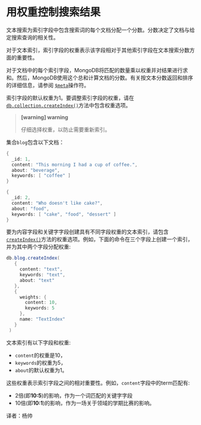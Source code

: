 # 用权重控制搜索结果

文本搜索为索引字段中包含搜索词的每个文档分配一个分数。分数决定了文档与给定搜索查询的相关性。

对于文本索引，索引字段的权重表示该字段相对于其他索引字段在文本搜索分数方面的重要性。

对于文档中的每个索引字段，MongoDB将匹配的数量乘以权重并对结果进行求和。然后，MongoDB使用这个总和计算文档的分数。有关按文本分数返回和排序的详细信息，请参阅 [`$meta`](https://docs.mongodb.com/master/reference/operator/aggregation/meta/#proj._S_meta)操作符。

索引字段的默认权重为1。要调整索引字段的权重，请在[`db.collection.createIndex()`](https://docs.mongodb.com/master/reference/method/db.collection.createIndex/#db.collection.createIndex)方法中包含权重选项。

>  **[warning] warning**
>
> 仔细选择权重，以防止需要重新索引。

集合`blog`包含以下文档：

```powershell
{
  _id: 1,
  content: "This morning I had a cup of coffee.",
  about: "beverage",
  keywords: [ "coffee" ]
}

{
  _id: 2,
  content: "Who doesn't like cake?",
  about: "food",
  keywords: [ "cake", "food", "dessert" ]
}
```

要为内容字段和关键字字段创建具有不同字段权重的文本索引，请包含[`createIndex()`](https://docs.mongodb.com/master/reference/method/db.collection.createIndex/#db.collection.createIndex)方法的权重选项。例如，下面的命令在三个字段上创建一个索引，并为其中两个字段分配权重:

```powershell
db.blog.createIndex(
   {
     content: "text",
     keywords: "text",
     about: "text"
   },
   {
     weights: {
       content: 10,
       keywords: 5
     },
     name: "TextIndex"
   }
 )
```

文本索引有以下字段和权重:

- `content`的权重是10，
- `keywords`的权重为5，
- `about`的默认权重为1。

这些权重表示索引字段之间的相对重要性。例如，`content`字段中的term匹配有:

- 2倍(即**10:5**)的影响，作为一个词匹配的关键字字段
- 10倍(即**10:1**)的影响，作为一场关于领域的学期比赛的影响。



译者：杨帅